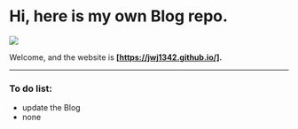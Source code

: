 # Hi, here is  my own Blog repo.

![](https://s2.loli.net/2022/05/05/bhtQHR75CrVAfqy.jpg)

Welcome, and the website is **[https://jwj1342.github.io/].**

------

### To do list:

- update the Blog
- none
